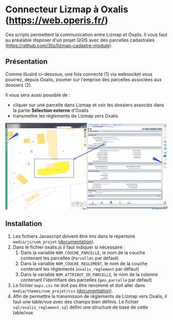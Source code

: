 # Connecteur Lizmap à Oxalis (https://web.operis.fr/)

Ces scripts permettent la communication entre Lizmap et Oxalis. Il vous faut au préalable disposer d'un projet QGIS avec des parcelles cadastrales (https://github.com/3liz/lizmap-cadastre-module).

## Présentation

Comme illustré ci-dessous, une fois connecté (1) via websocket vous pourrez, depuis Oxalis, zoomer sur l'emprise des parcelles associées aux dossiers (2).

Il vous sera aussi possible de :
   * cliquer sur une parcelle dans Lizmap et voir les dossiers associés dans la partie **Sélection externe** d'Oxalis
   * transmettre les règlements de Lizmap vers Oxalis

![capture_oxalis_lizmap](ksnip_20220405-173722.jpg)

## Installation
1. Les fichiers Javascript doivent être mis dans le répertoire `media/js/nom_projet` ([documentation](https://docs.lizmap.com/current/fr/publish/customization/javascript.html)).
2. Dans le fichier oxalis.js il faut indiquer si nécessaire :
   1. Dans la variable `NOM_COUCHE_PARCELLE`, le nom de la couche contenant les parcelles (`Parcelles` par défaut)
   2. Dans la variable `NOM_COUCHE_REGLEMENT`, le nom de la couche contenant les règlements (`oxalis_reglement` par défaut)
   3. Dans la variable `NOM_ATTRIBUT_ID_PARCELLE`, le nom de la colonne contenant l'identifiant des parcelles (`geo_parcelle` par défaut)
3. Le fichier `maps.css` ne doit pas être renommé et doit aller dans `media/themes/nom_projet/css` ([documentation](https://docs.lizmap.com/current/fr/publish/customization/themes.html)).
4. Afin de permettre la transmisson de règlements de Lizmap vers Oxalis, il faut une table/vue avec des champs bien définis. Le fichier `sql/oxalis_reglement.sql` défini une structure de base de cette table/vue.
